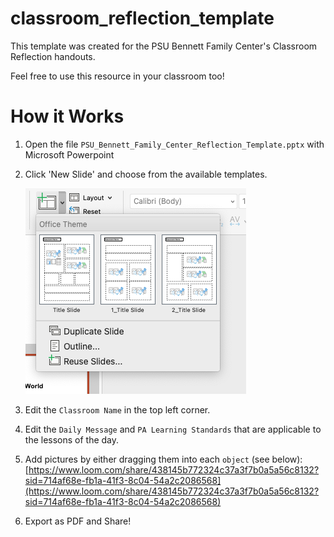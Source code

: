 # classroom_reflection_template

This template was created for the PSU Bennett Family Center's Classroom Reflection handouts.

Feel free to use this resource in your classroom too!

# How it Works

1. Open the file `PSU_Bennett_Family_Center_Reflection_Template.pptx` with Microsoft Powerpoint
2. Click 'New Slide' and choose from the available templates.

   ![how to add new slide](docs/newslide.png)
3. Edit the `Classroom Name` in the top left corner.
4. Edit the `Daily Message` and `PA Learning Standards` that are applicable to the lessons of the day.
5. Add pictures by either dragging them into each `object` (see below):
   [https://www.loom.com/share/438145b772324c37a3f7b0a5a56c8132?sid=714af68e-fb1a-41f3-8c04-54a2c2086568](https://www.loom.com/share/438145b772324c37a3f7b0a5a56c8132?sid=714af68e-fb1a-41f3-8c04-54a2c2086568)
6. Export as PDF and Share!

